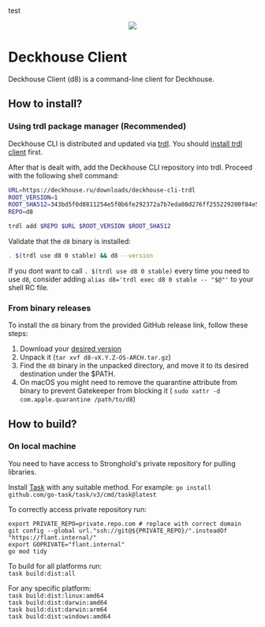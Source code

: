 test
<p align="center">
  <img src="https://github.com/user-attachments/assets/67c237f7-c8a4-4df3-b3f0-c5994876757a"/>
</p>


# Deckhouse Client

Deckhouse Client (d8) is a command-line client for Deckhouse.

## How to install?

### Using trdl package manager (Recommended)

Deckhouse CLI is distributed and updated via [trdl](https://trdl.dev/). You
should [install trdl client](https://trdl.dev/quickstart.html#installing-the-client) first.

After that is dealt with, add the Deckhouse CLI repository into trdl. Proceed with the following shell command:

```bash
URL=https://deckhouse.ru/downloads/deckhouse-cli-trdl
ROOT_VERSION=1
ROOT_SHA512=343bd5f0d8811254e5f0b6fe292372a7b7eda08d276ff255229200f84e58a8151ab2729df3515cb11372dc3899c70df172a4e54c8a596a73d67ae790466a0491
REPO=d8

trdl add $REPO $URL $ROOT_VERSION $ROOT_SHA512
```

Validate that the `d8` binary is installed:

```bash
. $(trdl use d8 0 stable) && d8 --version
```

If you dont want to call `. $(trdl use d8 0 stable)` every time you need to use `d8`, consider adding `alias d8='trdl exec d8 0 stable -- "$@"'` to your shell RC file.

### From binary releases

To install the `d8` binary from the provided GitHub release link, follow these steps:

1. Download your [desired version](https://github.com/deckhouse/deckhouse-cli/releases)
2. Unpack it (`tar xvf d8-vX.Y.Z-OS-ARCH.tar.gz`)
3. Find the `d8` binary in the unpacked directory, and move it to its desired destination under the $PATH.
4. On macOS you might need to remove the quarantine attribute from binary to prevent Gatekeeper from blocking it (
   `sudo xattr -d com.apple.quarantine /path/to/d8`)

## How to build?
###  On local machine

You need to have access to Stronghold's private repository for pulling libraries.

Install [Task](https://taskfile.dev/installation) with any suitable method. For example:
`go install github.com/go-task/task/v3/cmd/task@latest`

To correctly access private repository run:
```
export PRIVATE_REPO=private.repo.com # replace with correct domain
git config --global url."ssh://git@${PRIVATE_REPO}/".insteadOf "https://flant.internal/"
export GOPRIVATE="flant.internal"
go mod tidy
```

To build for all platforms run:  
`task build:dist:all`

For any specific platform:  
`task build:dist:linux:amd64`  
`task build:dist:darwin:amd64`  
`task build:dist:darwin:arm64`  
`task build:dist:windows:amd64`
